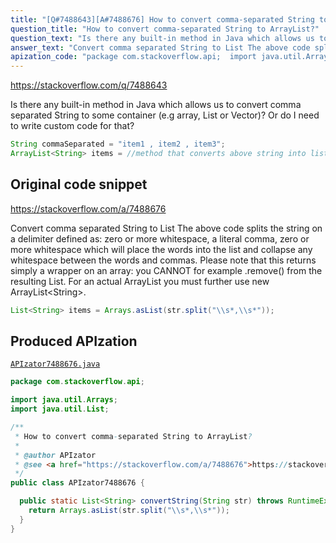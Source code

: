 ```yaml
---
title: "[Q#7488643][A#7488676] How to convert comma-separated String to ArrayList?"
question_title: "How to convert comma-separated String to ArrayList?"
question_text: "Is there any built-in method in Java which allows us to convert comma separated String to some container (e.g array, List or Vector)? Or do I need to write custom code for that?"
answer_text: "Convert comma separated String to List The above code splits the string on a delimiter defined as: zero or more whitespace, a literal comma, zero or more whitespace which will place the words into the list and collapse any whitespace between the words and commas. Please note that this returns simply a wrapper on an array: you CANNOT for example .remove() from the resulting List.  For an actual ArrayList you must further use new ArrayList<String>."
apization_code: "package com.stackoverflow.api;  import java.util.Arrays; import java.util.List;  /**  * How to convert comma-separated String to ArrayList?  *  * @author APIzator  * @see <a href=\"https://stackoverflow.com/a/7488676\">https://stackoverflow.com/a/7488676</a>  */ public class APIzator7488676 {    public static List<String> convertString(String str) throws RuntimeException {     return Arrays.asList(str.split(\"\\\\s*,\\\\s*\"));   } }"
---
```


https://stackoverflow.com/q/7488643

Is there any built-in method in Java which allows us to convert comma separated String to some container (e.g array, List or Vector)? Or do I need to write custom code for that?


```java
String commaSeparated = "item1 , item2 , item3";
ArrayList<String> items = //method that converts above string into list??
```


## Original code snippet

https://stackoverflow.com/a/7488676

Convert comma separated String to List
The above code splits the string on a delimiter defined as: zero or more whitespace, a literal comma, zero or more whitespace which will place the words into the list and collapse any whitespace between the words and commas.
Please note that this returns simply a wrapper on an array: you CANNOT for example .remove() from the resulting List.  For an actual ArrayList you must further use new ArrayList&lt;String&gt;.

```java
List<String> items = Arrays.asList(str.split("\\s*,\\s*"));
```

## Produced APIzation

[`APIzator7488676.java`](https://github.com/pasqualesalza/apization-temp-data/raw/master/apizations/java/APIzator7488676.java)

```java
package com.stackoverflow.api;

import java.util.Arrays;
import java.util.List;

/**
 * How to convert comma-separated String to ArrayList?
 *
 * @author APIzator
 * @see <a href="https://stackoverflow.com/a/7488676">https://stackoverflow.com/a/7488676</a>
 */
public class APIzator7488676 {

  public static List<String> convertString(String str) throws RuntimeException {
    return Arrays.asList(str.split("\\s*,\\s*"));
  }
}

```